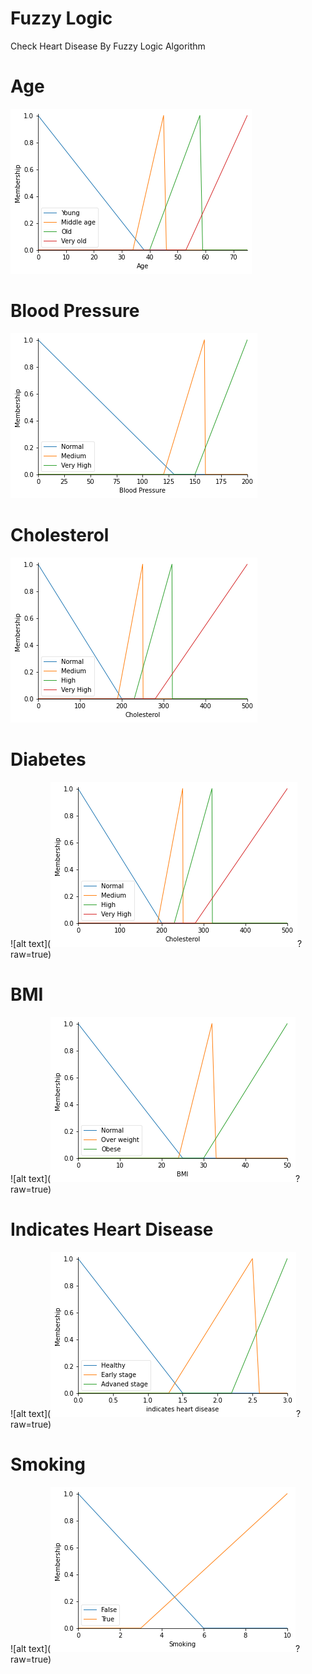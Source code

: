 # Fuzzy Logic
Check Heart Disease By Fuzzy Logic Algorithm 
# Age
![alt text](https://github.com/Ezzeldin-nasser939/fuzzy_logic/blob/main/Images/Age.png?raw=true)

# Blood Pressure
![alt text](https://github.com/Ezzeldin-nasser939/fuzzy_logic/blob/main/Images/Blood%20Pressure.png?raw=true)

# Cholesterol
![alt text](https://github.com/Ezzeldin-nasser939/fuzzy_logic/blob/main/Images/Cholesterol.png?raw=true)

# Diabetes
![alt text](![alt text](https://github.com/Ezzeldin-nasser939/fuzzy_logic/blob/main/Images/Cholesterol.png?raw=true)?raw=true)

# BMI
![alt text](![alt text](https://github.com/Ezzeldin-nasser939/fuzzy_logic/blob/main/Images/BMI.png?raw=true)?raw=true)

# Indicates Heart Disease
![alt text](![alt text](https://github.com/Ezzeldin-nasser939/fuzzy_logic/blob/main/Images/indicates%20heart%20disease.png?raw=true)?raw=true)

# Smoking
![alt text](![alt text](https://github.com/Ezzeldin-nasser939/fuzzy_logic/blob/main/Images/Smoking.png?raw=true)?raw=true)



